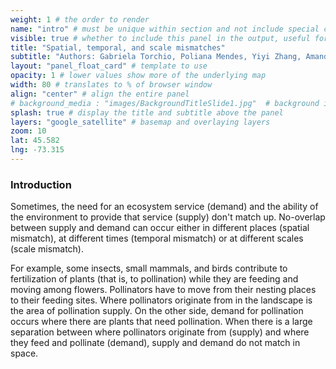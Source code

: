 ```yaml
---
weight: 1 # the order to render
name: "intro" # must be unique within section and not include special characters
visible: true # whether to include this panel in the output, useful for testing
title: "Spatial, temporal, and scale mismatches"
subtitle: "Authors: Gabriela Torchio, Poliana Mendes, Yiyi Zhang, Amanda Schwantes"
layout: "panel_float_card" # template to use
opacity: 1 # lower values show more of the underlying map
width: 80 # translates to % of browser window
align: "center" # align the entire panel
# background_media : "images/BackgroundTitleSlide1.jpg"  # background image rendered behind the panel, covering map
splash: true # display the title and subtitle above the panel
layers: "google_satellite" # basemap and overlaying layers
zoom: 10
lat: 45.582
lng: -73.315
---
```

### Introduction

Sometimes, the need for an ecosystem service (demand) and the ability of the environment to provide that service (supply) don't match up. No-overlap between supply and demand can occur either in different places (spatial mismatch), at different times (temporal mismatch) or at different scales (scale mismatch).

For example, some insects, small mammals, and birds contribute to fertilization of plants (that is, to pollination) while they are feeding and moving among flowers. Pollinators have to move from their nesting places to their feeding sites. Where pollinators originate from in the landscape is the area of pollination supply. On the other side, demand for pollination occurs where there are plants that need pollination. When there is a large separation between where pollinators originate from (supply) and where they feed and pollinate (demand), supply and demand do not match in space.